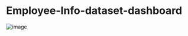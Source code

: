 # Employee-Info-dataset-dashboard
![image](https://github.com/ishajain2002/Employee-Info-dataset-dashboard/assets/92178327/4359ede2-dc1b-40f7-a36b-6b590a71d5a7)

